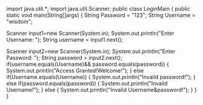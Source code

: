 import java.util.*;
import java.util.Scanner;
public class LoginMain
{
public static void main(String[]args)
{
String Password = "123";
String Username = "wisdom";

Scanner input1=new Scanner(System.in);
System.out.println("Enter Username: ");
String username = input1.next();

Scanner input2=new Scanner(System.in);
System.out.println("Enter Password: ");
String password = input2.next();
if(username.equals(Username)&& password.equals(password))
{
	System.out.println("Access Granted!Welcome!");
}
else if(Username.equals(Username))
{
	System.out.println("Invaild password!");
}
else if(password.equals(password))
{
	System.out.println("Invaild Username!");
}
else
{
	System.out.println("Invalid Username&password!");
}
}
}
